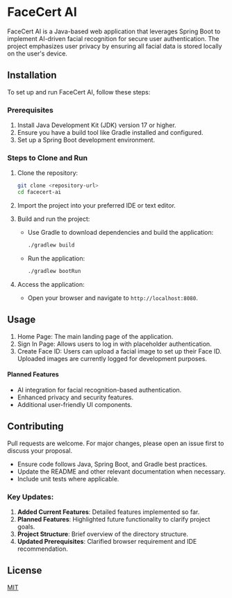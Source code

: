 # FaceCert AI

FaceCert AI is a Java-based web application that leverages Spring Boot to implement AI-driven facial recognition for secure user authentication. The project emphasizes user privacy by ensuring all facial data is stored locally on the user's device.

## Installation

To set up and run FaceCert AI, follow these steps:

### Prerequisites
1. Install Java Development Kit (JDK) version 17 or higher.
2. Ensure you have a build tool like Gradle installed and configured.
3. Set up a Spring Boot development environment.

### Steps to Clone and Run

1. Clone the repository:
   ```bash
   git clone <repository-url>
   cd facecert-ai
   ```

2. Import the project into your preferred IDE or text editor.

3. Build and run the project:
   - Use Gradle to download dependencies and build the application:
     ```bash
     ./gradlew build
     ```
   - Run the application:
     ```bash
     ./gradlew bootRun
     ```

4. Access the application:
   - Open your browser and navigate to `http://localhost:8080`.

## Usage

1. Home Page: The main landing page of the application.
2. Sign In Page: Allows users to log in with placeholder authentication.
3. Create Face ID: Users can upload a facial image to set up their Face ID. Uploaded images are currently logged for development purposes.

#### Planned Features
- AI integration for facial recognition-based authentication.
- Enhanced privacy and security features.
- Additional user-friendly UI components.

## Contributing

Pull requests are welcome. For major changes, please open an issue first to discuss your proposal.

- Ensure code follows Java, Spring Boot, and Gradle best practices.
- Update the README and other relevant documentation when necessary.
- Include unit tests where applicable.

### Key Updates:
1. **Added Current Features**: Detailed features implemented so far.
2. **Planned Features**: Highlighted future functionality to clarify project goals.
3. **Project Structure**: Brief overview of the directory structure.
4. **Updated Prerequisites**: Clarified browser requirement and IDE recommendation.


## License

[MIT](https://choosealicense.com/licenses/mit/)

